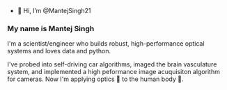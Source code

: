 - 👋 Hi, I’m @MantejSingh21

### My name is Mantej Singh

I'm a scientist/engineer who builds robust, high-performance optical systems and loves data and python.

I've probed into self-driving car algorithms, imaged the brain vasculature system, and implemented a high peformance image acuquisiton algorithm for cameras. Now I'm applying optics 🔬 to the human body 🧬.

<!---
MantejSingh21/MantejSingh21 is a ✨ special ✨ repository because its `README.md` (this file) appears on your GitHub profile.
You can click the Preview link to take a look at your changes.
--->
